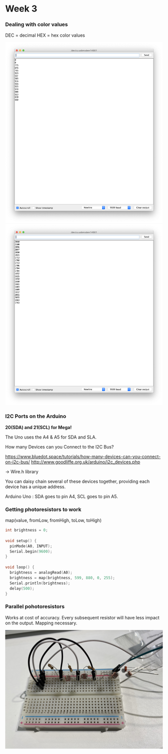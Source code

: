 # Week 3
 
 ### Dealing with color values
 
 DEC = decimal
 HEX = hex color values
 
 ![Image](screenshot-1.png)
 ![Image](screenshot-2.png)
 
 ### I2C Ports on the Arduino
 
  __20(SDA) and 21(SCL) for Mega!__
 
 The Uno uses the A4 & A5 for SDA and SLA.

How many Devices can you Connect to the I2C Bus?

https://www.bluedot.space/tutorials/how-many-devices-can-you-connect-on-i2c-bus/
http://www.goodliffe.org.uk/arduino/i2c_devices.php

-> Wire.h library

You can daisy chain several of these devices together, providing each device has a unique address.

Arduino Uno :
SDA goes to pin A4,
SCL goes to pin A5.

### Getting photoresistors to work

map(value, fromLow, fromHigh, toLow, toHigh)

```c++
int brightness = 0;

void setup() {
  pinMode(A0, INPUT);
  Serial.begin(9600);
}

void loop() {
  brightness = analogRead(A0);
  brightness = map(brightness, 599, 880, 0, 255);
  Serial.println(brightness);
  delay(500);
}
```
### Parallel pohotoresistors

Works at cost of accuracy. Every subsequent resistor will have less impact on the output. Mapping necessary.

![Image](image.jpg)
